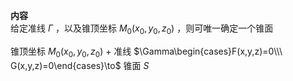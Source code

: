 **内容**  
给定准线 $\Gamma$ ，以及锥顶坐标 $M_0(x_0,y_0,z_0)$ ，则可唯一确定一个锥面  
  
锥顶坐标 $M_0(x_0,y_0,z_0)$ + 准线 $\Gamma\begin{cases}F(x,y,z)=0\\\ G(x,y,z)=0\end{cases}\to$ 锥面 $S$  
